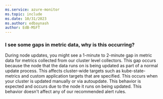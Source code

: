 ```yaml
---
ms.service: azure-monitor
ms.topic: include
ms.date: 10/31/2023
ms.author: edbaynash
author: EdB-MSFT
---
```


### I see some gaps in metric data, why is this occurring?   

During node updates, you might see a 1-minute to 2-minute gap in metric data for metrics collected from our cluster level collectors. This gap occurs because the node that the data runs on is being updated as part of a normal update process. This affects cluster-wide targets such as kube-state-metrics and custom application targets that are specified. This occurs when your cluster is updated manually or via autoupdate. This behavior is expected and occurs due to the node it runs on being updated. This behavior doesn't affect any of our recommended alert rules. 

